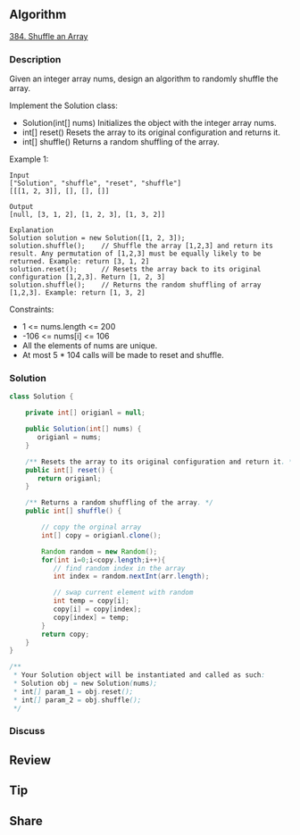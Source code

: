 ## Algorithm

[384. Shuffle an Array](https://leetcode.com/problems/shuffle-an-array/)

### Description

Given an integer array nums, design an algorithm to randomly shuffle the array.

Implement the Solution class:

- Solution(int[] nums) Initializes the object with the integer array nums.
- int[] reset() Resets the array to its original configuration and returns it.
- int[] shuffle() Returns a random shuffling of the array.


Example 1:

```
Input
["Solution", "shuffle", "reset", "shuffle"]
[[[1, 2, 3]], [], [], []]

Output
[null, [3, 1, 2], [1, 2, 3], [1, 3, 2]]

Explanation
Solution solution = new Solution([1, 2, 3]);
solution.shuffle();    // Shuffle the array [1,2,3] and return its result. Any permutation of [1,2,3] must be equally likely to be returned. Example: return [3, 1, 2]
solution.reset();      // Resets the array back to its original configuration [1,2,3]. Return [1, 2, 3]
solution.shuffle();    // Returns the random shuffling of array [1,2,3]. Example: return [1, 3, 2]
```

Constraints:

- 1 <= nums.length <= 200
- -106 <= nums[i] <= 106
- All the elements of nums are unique.
- At most 5 * 104 calls will be made to reset and shuffle.

### Solution

```java
class Solution {

    private int[] origianl = null;

    public Solution(int[] nums) {
       origianl = nums;
    }

    /** Resets the array to its original configuration and return it. */
    public int[] reset() {
       return origianl;
    }

    /** Returns a random shuffling of the array. */
    public int[] shuffle() {

        // copy the orginal array
        int[] copy = origianl.clone();

        Random random = new Random();
        for(int i=0;i<copy.length;i++){
           // find random index in the array
           int index = random.nextInt(arr.length);

           // swap current element with random
           int temp = copy[i];
           copy[i] = copy[index];
           copy[index] = temp;
        }
        return copy;
    }
}

/**
 * Your Solution object will be instantiated and called as such:
 * Solution obj = new Solution(nums);
 * int[] param_1 = obj.reset();
 * int[] param_2 = obj.shuffle();
 */
```

### Discuss

## Review


## Tip


## Share
